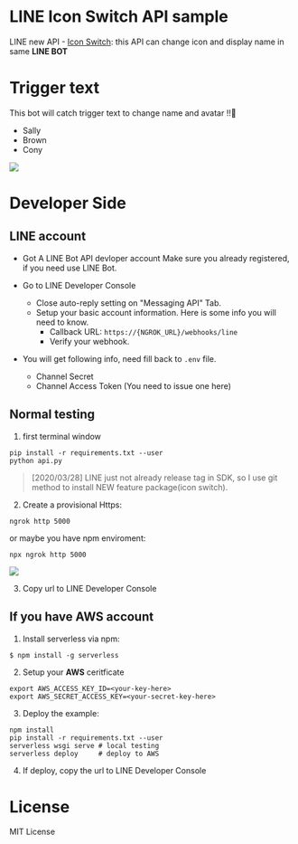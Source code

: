 
# LINE Icon Switch API sample

LINE new API - [Icon Switch](https://developers.line.biz/zh-hant/reference/messaging-api/#icon-nickname-switch): this API can change icon and display name in same **LINE BOT**

# Trigger text
This bot will catch trigger text to change name and avatar !!🎉
- Sally
- Brown
- Cony

![](https://i.imgur.com/TbtdNFjl.png)

# Developer Side

## LINE account

- Got A LINE Bot API devloper account
Make sure you already registered, if you need use LINE Bot.


- Go to LINE Developer Console
    - Close auto-reply setting on "Messaging API" Tab.
    - Setup your basic account information. Here is some info you will need to know.
        - Callback URL: `https://{NGROK_URL}/webhooks/line`
        - Verify your webhook.
- You will get following info, need fill back to `.env` file.
    - Channel Secret
    - Channel Access Token (You need to issue one here)

## Normal testing

1. first terminal window
```
pip install -r requirements.txt --user
python api.py
```

> [2020/03/28] LINE just not already release tag in SDK, so I use git method to install NEW feature package(icon switch).
2. Create a provisional Https:

```
ngrok http 5000
```

or maybe you have npm enviroment:

```
npx ngrok http 5000
```
![](https://i.imgur.com/azVdG8j.png)

3. Copy url to LINE Developer Console

## If you have AWS account
1. Install serverless via npm:

```bash=
$ npm install -g serverless
```

2. Setup your **AWS** ceritficate

```bash=
export AWS_ACCESS_KEY_ID=<your-key-here>
export AWS_SECRET_ACCESS_KEY=<your-secret-key-here>
```

3. Deploy the example:

```bash=
npm install
pip install -r requirements.txt --user
serverless wsgi serve # local testing
serverless deploy     # deploy to AWS
```

4. If deploy, copy the url to LINE Developer Console
# License

MIT License

